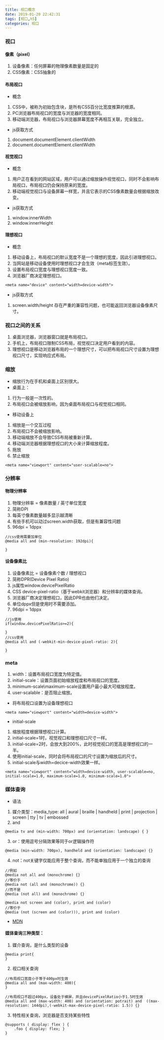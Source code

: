 ```yaml
---
title: 视口概念
date: 2019-01-20 22:42:31
tags: [视口,h5]
categories: 视口
---
```

### 视口

#### 像素（pixel）

1. 设备像素：任何屏幕的物理像素数量是固定的
2. CSS像素：CSS抽象的

#### 布局视口

- 概念

1. CSS中，被称为初始包含块，是所有CSS百分比宽度推算的根源。
2. PC浏览器布局视口的宽度与浏览器的宽度相同。
3. 移动端浏览器，布局视口与浏览器屏幕宽度不再相互关联，完全独立。

- js获取方式

1. document.documentElement.clientWidth
2. document.documentElement.clientWidth

#### 视觉视口

- 概念

1. 用户正在看到的网站区域，用户可以通过缩放操作视觉视口，同时不会影响布局视口，布局视口仍会保持原来的宽度。
2. 移动端视觉视口与设备屏幕一样宽，并且它表示的CSS像素数量会根据缩放改变。

- js获取方式

1. window.innerWidth
2. window.innerHeight

#### 理想视口

- 概念

1. 移动设备上，布局视口的默认宽度不是一个理想的宽度，因此引进理想视口。
2. 当网站是移动设备使用时理想视口才会生效（meta标签生效）。
3. 设置布局视口宽度与理想视口宽度一致。
4. 浏览器厂商决定理想视口。

```
<meta name="device" content="width=device-width">
```

- js获取方式

1. screen.width/height 存在严重的兼容性问题，也可能返回浏览器设备像素尺寸。

### 视口之间的关系

1. 桌面浏览器，浏览器窗口就是布局视口。
2. 手机上，布局视口限制CSS布局，视觉视口决定用户看到的内容。
3. 理想视口是移动浏览器布局的一个理想尺寸，可以把布局视口尺寸设置为理想视口尺寸，实现响应式布局。

### 缩放

- 缩放行为在手机和桌面上区别很大。
- 桌面上：

1. 行为一般是一次性的。
2. 布局视口会被缩放影响，因为桌面布局视口与视觉视口相同。

- 移动设备上

1. 缩放是一个交互过程
2. 布局视口不会被缩放影响。
3. 移动端缩放不会导致CSS布局被重新计算。
4. 移动端浏览器根据理想视口的大小来计算缩放程度。
5. 拖放
6. 禁止缩放

```
<meta name="viewport" content="user-scalable=no">
```

### 分辨率

#### 物理分辨率

1. 物理分辨率 = 像素数量 / 英寸单位宽度
2. 简称DPI
3. 每英寸像素数量越多显示越清晰
4. 有些手机可以动过screen.width获取，但是有兼容性问题
5. 96dpi = 1dppx

```
//css使用需要加单位
@media all and (min-resolution: 192dpi){

}
```

#### 设备像素比

1. 设备像素比 = 设备像素个数 / 理想视口
2. 简称DPR(Device Pixel Ratio)
3. js属性window.devicePixelRatio
4. CSS device-pixel-ratio（基于webkit浏览器）和分辨率的媒体查询。
5. 浏览器厂商决定理想视口，因此DPR也由他们决定。
6. 单位dppx但是使用时不需要添加。
7. 96dpi = 1dppx

```
//js使用
if(window.devicePixelRatio>=2){

}
//css使用
@media all and (-webkit-min-device-pixel-ratio: 2){

}
```

### meta

1. width：设置布局视口宽度为特定值。
2. initial-scale：设置页面初始缩放程度和布局视口的宽度。
3. minimum-scale\maximum-scale设置用户最小最大可缩放程度。
4. user-scalable：是否阻止缩放。

- 将布局视口设置为设备理想视口

```
<meta name="viewport" content="width=device-width">
```

- initial-scale

1. 缩放程度根据理想视口计算。
2. initial-scale=1时，视觉视口和理想视口尺寸一样。
3. initial-scale=2时，会放大到200%，此时视觉视口的宽高是理想视口的一半。
4. 使用initial-scale，同时会将布局视口的尺寸设置为缩放后的尺寸。
5. initial-scale与width=decice-width效果一样。

```
<meta name="viewport" content="width=device-width, user-scalable=no, initial-scale=1.0, maximum-scale=1.0, minimum-scale=1.0">
```

### 媒体查询

- 语法

1. 媒介类型：media_type: all | aural | braille | handheld | print | projection | screen | tty | tv | embossed
2. and

```
@media tv and (min-width: 700px) and (orientation: landscape) { }
```

3. or：使用逗号分隔效果等同于or逻辑操作符

```
@media (min-width: 700px), handheld and (orientation: landscape) {}
```

4. not：not关键字仅能应用于整个查询，而不能单独应用于一个独立的查询

```
//例如
@media not all and (monochrome) {}
//等价于
@media not (all and (monochrome)) {}
//而不是
@media (not all) and (monochrome) {}
```
```
@media not screen and (color), print and (color)
//等价于
@media (not (screen and (color))), print and (color)
```

- [MDN](https://developer.mozilla.org/zh-CN/docs/Web/Guide/CSS/Media_queries)

#### 媒体查询三种类型：

1. 媒介查询，是什么类型的设备

```
@media print{
}
```

2. 视口相关查询

```
//布局视口宽度小于等于400px时生效
@media all and (max-width: 400){
}
```
```
//布局视口不超过400px，设备处于横屏，并且devicePixelRatio小于1.5时生效
@media all and (max-width: 400) and (orientation: potrait) and  ((max-resolution: 144dpi),(-webkit-max-device-pixel-ratio: 1.5)) {}
```

3. 特性相关查询，浏览器是否支持某些特性

```
@supports ( display: flex ) {
    .foo { display: flex; }
}
```

